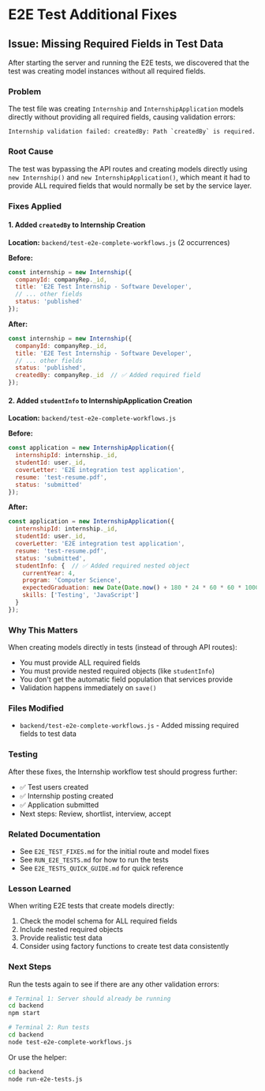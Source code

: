 # E2E Test Additional Fixes

## Issue: Missing Required Fields in Test Data

After starting the server and running the E2E tests, we discovered that the test was creating model instances without all required fields.

### Problem

The test file was creating `Internship` and `InternshipApplication` models directly without providing all required fields, causing validation errors:

```
Internship validation failed: createdBy: Path `createdBy` is required.
```

### Root Cause

The test was bypassing the API routes and creating models directly using `new Internship()` and `new InternshipApplication()`, which meant it had to provide ALL required fields that would normally be set by the service layer.

### Fixes Applied

#### 1. Added `createdBy` to Internship Creation

**Location:** `backend/test-e2e-complete-workflows.js` (2 occurrences)

**Before:**
```javascript
const internship = new Internship({
  companyId: companyRep._id,
  title: 'E2E Test Internship - Software Developer',
  // ... other fields
  status: 'published'
});
```

**After:**
```javascript
const internship = new Internship({
  companyId: companyRep._id,
  title: 'E2E Test Internship - Software Developer',
  // ... other fields
  status: 'published',
  createdBy: companyRep._id  // ✅ Added required field
});
```

#### 2. Added `studentInfo` to InternshipApplication Creation

**Location:** `backend/test-e2e-complete-workflows.js`

**Before:**
```javascript
const application = new InternshipApplication({
  internshipId: internship._id,
  studentId: user._id,
  coverLetter: 'E2E integration test application',
  resume: 'test-resume.pdf',
  status: 'submitted'
});
```

**After:**
```javascript
const application = new InternshipApplication({
  internshipId: internship._id,
  studentId: user._id,
  coverLetter: 'E2E integration test application',
  resume: 'test-resume.pdf',
  status: 'submitted',
  studentInfo: {  // ✅ Added required nested object
    currentYear: 4,
    program: 'Computer Science',
    expectedGraduation: new Date(Date.now() + 180 * 24 * 60 * 60 * 1000),
    skills: ['Testing', 'JavaScript']
  }
});
```

### Why This Matters

When creating models directly in tests (instead of through API routes):
- You must provide ALL required fields
- You must provide nested required objects (like `studentInfo`)
- You don't get the automatic field population that services provide
- Validation happens immediately on `save()`

### Files Modified

- `backend/test-e2e-complete-workflows.js` - Added missing required fields to test data

### Testing

After these fixes, the Internship workflow test should progress further:
- ✅ Test users created
- ✅ Internship posting created
- ✅ Application submitted
- Next steps: Review, shortlist, interview, accept

### Related Documentation

- See `E2E_TEST_FIXES.md` for the initial route and model fixes
- See `RUN_E2E_TESTS.md` for how to run the tests
- See `E2E_TESTS_QUICK_GUIDE.md` for quick reference

### Lesson Learned

When writing E2E tests that create models directly:
1. Check the model schema for ALL required fields
2. Include nested required objects
3. Provide realistic test data
4. Consider using factory functions to create test data consistently

### Next Steps

Run the tests again to see if there are any other validation errors:

```bash
# Terminal 1: Server should already be running
cd backend
npm start

# Terminal 2: Run tests
cd backend
node test-e2e-complete-workflows.js
```

Or use the helper:
```bash
cd backend
node run-e2e-tests.js
```
